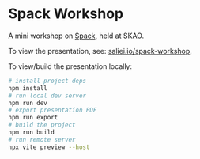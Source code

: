 # Spack Workshop

A mini workshop on [Spack](https://spack.io), held at SKAO.

To view the presentation, see: [saliei.io/spack-workshop](https://saliei.io/spack-workshop). 

To view/build the presentation locally:

```bash
# install project deps 
npm install
# run local dev server
npm run dev
# export presentation PDF
npm run export
# build the project
npm run build
# run remote server
npx vite preview --host
```
